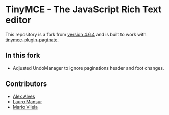 TinyMCE - The JavaScript Rich Text editor
==========================================

This repository is a fork from [version 4.6.4](./tinymce/releases/tag/4.6.4) and is built to work with [tinymce-plugin-paginate](https://github.com/raphaelbs/tinymce-plugin-paginate).

In this fork
-----------------

- Adjusted UndoManager to ignore paginations header and foot changes.


Contributors
-----------------

- [Alex Alves](https://github.com/alex250195)
- [Lauro Mansur](https://github.com/lauromansur)
- [Mario Vilela](https://github.com/mariolfvilela)